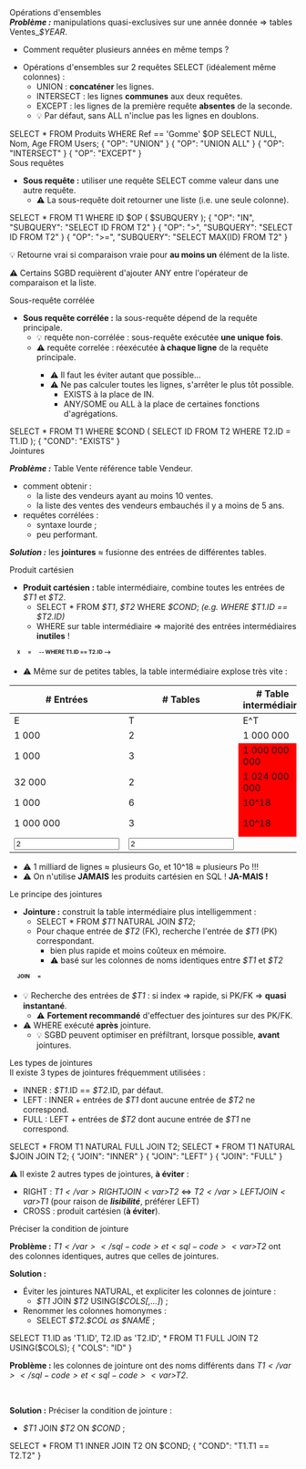 <!DOCTYPE html>
<html>
<head>
    <title>BDR CM4</title>
    <link rel="stylesheet" href="./index.css">
    <script src="./index.js" type="module" defer></script>
</head>
<body>
<header></header>
<main>
<frame-uca-title
    caption   = "R1-02 Bases de Données Relationnelles"
    subcaption= "CM4 : Fusions et jointures"
    author    = "Denis MIGDAL"
    mail      = "denis.migdal@uca.fr">
</frame-uca-title>

<frame-section>
  Opérations d'ensembles
</frame-section>

<frame-uca>

<div>
<b><i>Problème :</i></b> manipulations quasi-exclusives sur une année donnée => tables <sql-code>Ventes_<var>$YEAR</var></sql-code>.
<ul>
  <li>Comment requêter plusieurs années en même temps ?</li>
</ul>
</div>

<ul>
  <li>Opérations d'ensembles sur 2 requêtes <sql-code>SELECT</sql-code> (idéalement même colonnes) :
    <ul>
      <li><sql-code>UNION</sql-code>     : <b>concaténer</b> les lignes.</li>
      <li onslide="2-"><sql-code>INTERSECT</sql-code> : les lignes <b>communes</b> aux deux requêtes.</li>
      <li onslide="3-"><sql-code>EXCEPT</sql-code>    : les lignes de la première requête <b>absentes</b> de la seconde.</li>
      <li onslide="1-">💡 Par défaut, sans <sql-code>ALL</sql-code> n'inclue pas les lignes en doublons.</li>
    </ul>
  </li>
</ul>

<div class="flex">
  <sql-system>
    <sql-queries>
SELECT * FROM Produits WHERE Ref == 'Gomme'
$OP
SELECT NULL, Nom, Age FROM Users;
    </sql-queries>
    <sql-option onslide="0">
    {
      "OP": "UNION"
    }
    </sql-option>
    <sql-option onslide="1">
    {
      "OP": "UNION ALL"
    }
    </sql-option>
    <sql-option onslide="2">
    {
      "OP": "INTERSECT"
    }
    </sql-option>
    <sql-option onslide="3">
    {
      "OP": "EXCEPT"
    }
    </sql-option>
    <sql-output>
      <div>
        <div class="sql_query"  q="1"></div>
        <div class="sql_result" q="1"></div>
      </div>
    </sql-output>
  </sql-system>
</div>

</frame-uca>
<frame-section>Sous requêtes</frame-section>
<frame-uca>

<ul>
  <li><b>Sous requête :</b> utiliser une requête <sql-code>SELECT</sql-code> comme valeur dans une autre requête.
    <ul>
      <li>⚠ La sous-requête doit retourner une liste (i.e. une seule colonne).</li>
    </ul>
  </li>
</ul>

<div class="flex">
  <sql-system>
    <sql-queries>
SELECT * FROM T1 WHERE ID $OP ( $SUBQUERY );
    </sql-queries>
    <sql-option onslide="0">
    {
      "OP": "IN",
      "SUBQUERY": "SELECT ID FROM T2"
    }
    </sql-option>
    <sql-option onslide="1">
    {
      "OP": ">",
      "SUBQUERY": "SELECT ID FROM T2"
    }
    </sql-option>
    <sql-option onslide="2">
    {
      "OP": ">=",
      "SUBQUERY": "SELECT MAX(ID) FROM T2"
    }
    </sql-option>
    <sql-output>
      <div>
        <div class="sql_query"  q="1"></div>
        <div class="sql_result" q="1"></div>
      </div>
    </sql-output>
  </sql-system>
</div>

<div onslide="1-">

💡 Retourne vrai si comparaison vraie pour **au moins un** élément de la liste.

⚠ Certains SGBD requièrent d'ajouter <sql-code>ANY</sql-code> entre l'opérateur de comparaison et la liste.

</div>

</frame-uca>
<frame-subsection>Sous-requête corrélée</frame-subsection>
<frame-uca>

<ul>
  <li><b>Sous requête corrélée :</b> la sous-requête dépend de la requête principale.
    <ul>
      <li>💡 requête non-corrélée : sous-requête exécutée <b>une unique fois</b>.</li>
      <li>⚠ requête correlée : réexécutée <b>à chaque ligne</b> de la requête principale.</li>
      <ul>
        <li>⚠ Il faut les éviter autant que possible...</li>
        <li>⚠ Ne pas calculer toutes les lignes, s'arrêter le plus tôt possible.
          <ul>
            <li><sql-code>EXISTS</sql-code> à la place de <sql-code>IN</sql-code>.</li>
            <li><sql-code>ANY</sql-code>/<sql-code>SOME</sql-code> ou <sql-code>ALL</sql-code> à la place de certaines fonctions d'agrégations.</li>
          </ul>
        </li>
      </ul>
    </ul>
  </li>
</ul>

<div class="flex">
  <sql-system>
    <sql-queries>
SELECT * FROM T1 WHERE $COND (
  SELECT ID FROM T2 WHERE T2.ID = T1.ID
);
    </sql-queries>
    <sql-option onslide="0">
    {
      "COND": "EXISTS"
    }
    </sql-option>
    <sql-output>
      <div>
        <div class="sql_query"  q="1"></div>
        <div class="sql_result" q="1"></div>
      </div>
    </sql-output>
  </sql-system>
</div>

</frame-uca>
<frame-section>Jointures</frame-section>
<frame-uca>

<div>

***Problème :*** Table <sql-code>Vente</sql-code> référence table <sql-code>Vendeur</sql-code>.

- comment obtenir :
  - la liste des vendeurs ayant au moins 10 ventes.
  - la liste des ventes des vendeurs embauchés il y a moins de 5 ans.
- requêtes corrélées :
  - syntaxe lourde ;
  - peu performant.
</div>


***Solution :*** les **jointures** ≈ fusionne des entrées de différentes tables.

</frame-uca>
<frame-subsection>Produit cartésien</frame-subsection>
<frame-uca>

<ul>
  <li><b>Produit cartésien :</b> table intermédiaire, combine toutes les entrées de <sql-code><var>$T1</var></sql-code> et <sql-code><var>$T2</var></sql-code>.
    <ul>
      <li><sql-code>SELECT * FROM <var>$T1</var>, <var>$T2</var> WHERE <var>$COND</var>;</sql-code> <i>(e.g. <sql-code>WHERE <var>$T1.ID == $T2.ID</var></sql-code>)</i></li>
      <li><sql-code>WHERE</sql-code> sur table intermédiaire ⇒ majorité des entrées intermédiaires <b>inutiles</b> !</li>
    </ul>
  </li>
</ul>

<style>
  .color1 {
    background-color: red;
  }
  .color2 {
    background-color: blue;
  }
  .color3 {
    background-color: green;
  }
  .color4 {
    background-color: orange;
  }

  .scale {
    overflow: hidden;
    flex-grow: 1;

    & .table_flex {
      transform-origin: top left;
      scale: calc( 2/3 );
    }
  }

  .table_flex {
    display: flex;
    align-items: top;
    gap: 10px;
  }
</style>


<div class="scale">
<div class='table_flex'>
  <span onslide="31"></span><!-- h4ck -->
  <sql-dymtable id="cart_T1" table="T1" header="T1"></sql-dymtable>
    <span><strong>x</strong></span>
  <sql-dymtable id="cart_T2" table="T2" header="T2"></sql-dymtable>
    <span><strong>=</strong></span>
  <sql-dymtable id="cart_T1_T2" cols="T1.ID as 'T1.ID', T1.T1 as 'T1.T1', T2.ID as 'T2.ID', T2.T2 as 'T2.T2'" table="T1, T2" header="T1xT2"></sql-dymtable>
    <span><strong>-- WHERE T1.ID == T2.ID --></strong></span>
  <sql-dymtable id="cart_T1_T2W" cols="T1.ID as 'T1.ID', T1.T1 as 'T1.T1', T2.ID as 'T2.ID', T2.T2 as 'T2.T2'" table="T1, T2" header="T1xT2 WHERE T1.ID == T2.ID"></sql-dymtable>
</div>
</div>

<script>
    async function fct(parent) {

        const T1 = await LISS.qs("#cart_T1", parent);
        const T2 = await LISS.qs("#cart_T2", parent);

        const T1_T2  = await LISS.qs("#cart_T1_T2", parent);
        const T1_T2W = await LISS.qs("#cart_T1_T2W", parent);

        T1.highlightRow( ({ID}) => `high_${ID}` );
        T2.highlightRow( ({ID}) => `high_${ID}` );

        T1_T2.highlightCells( (row, colname) => {
          const id = row[ colname.split('.')[0] + ".ID"];
          return `high_${id}`;
        });
        T1_T2W.highlightCells( (row, colname) => {
          const id = row[ colname.split('.')[0] + ".ID"];
          return `high_${id}`;
        });
        
        function doStep(step) {

          let genT1_T2_max_step = T1.nbRows * (T2.nbRows + 2) + 2;

          if( step - genT1_T2_max_step > T1_T2.nbRows )
            return;

          let T1_rownum;
          let T2_rownum;
          let T1_T2_rownum;
          let T1_T2_generated = step === 0 ? undefined : -1;

          if( step > 1 && step < genT1_T2_max_step ) { // build T1xT2
            T1_rownum = Math.trunc( (step - 2) / (T2.nbRows + 2) );
            T2_rownum =             (step - 2) % (T2.nbRows + 2) - 1;

            T1_T2_generated = T1_rownum * T2.nbRows + T2_rownum;

            if( T2_rownum === -1 )
              T2_rownum = undefined;
            if( T2_rownum === T2.nbRows ) {
              T2_rownum = undefined;
              --T1_T2_generated;
            }

            T1_T2_rownum = T1_rownum * T2.nbRows + T2_rownum;
          }

          let T1_T2W_rownum = step === 0 ? T1_T2.nbRows : -1;

          if( step >= genT1_T2_max_step ) { // filter T1xT2
            T1_T2_generated = T1_T2.nbRows;
            T1_T2W_rownum = T1_T2_rownum = step - genT1_T2_max_step;
          }


          T1.highlightRow( (_, row_num) => {
            return {cur: row_num === T1_rownum}
          });
          T2.highlightRow( (_, row_num) => {
            return {cur: row_num === T2_rownum}
          });

          T1_T2.highlightRow( (_, row_num) => {
            return {
              cur : row_num === T1_T2_rownum,
              hide: row_num >   T1_T2_generated
            }
          });
          T1_T2W.highlightRow( (row, row_num) => {
            return {
              cur : row_num === T1_T2W_rownum,
              hide: row_num >   T1_T2W_rownum || row["T1.ID"] !== row["T2.ID"]
            }
          });
        }

        //doStep(0);
        doStep(+parent.getAttribute("slide") + 1 );
    }

    {
        const parent = document.currentScript.closest("frame-uca");
        (parent.scripts ??= []).push( fct );
    }
</script>

</frame-uca>
<frame-uca>

<ul>
  <li>⚠ Même sur de petites tables, la table intermédiaire explose très vite :</li>
</ul>

<style>
  .danger {
    background-color: red;
  }
</style>

<table>
  <thead>
    <tr>
      <th># Entrées</th>
      <th># Tables</th>
      <th># Table intermédiaire</th>
      <th># Résultats</th>
    </tr>
  </thead>
  <tbody>
    <tr>
      <td>E</td>
      <td>T</td>
      <td>E^T</td>
      <td>E</td>
    </tr>
    <tr>
    <tr>
      <td>1 000</td>
      <td>2</td>
      <td>1 000 000</td>
      <td>1 000</td>
    </tr>
    <tr>
      <td>1 000</td>
      <td>3</td>
      <td class='danger'>1 000 000 000</td>
      <td>1 000</td>
    </tr>
    <tr>
      <td>32 000</td>
      <td>2</td>
      <td class='danger'>1 024 000 000</td>
      <td>32 000</td>
    </tr>
    <tr>
      <td>1 000</td>
      <td>6</td>
      <td class='danger'>10^18</td>
      <td>1 000</td>
    </tr>
    <tr>
      <td>1 000 000</td>
      <td>3</td>
      <td class='danger'>10^18</td>
      <td>1 000 000</td>
    </tr>
    <tr>
      <td><input class='join_nbEntries' 
      value='2'
      type=number></input></td>
      <td><input class='join_nbTables' value='2' type=number min='2'></input></td>
      <td class='join_cartesien'></td>
      <td class='join_best'></td>
    </tr>
  </tbody>
</table>

<script>
  const nb_tables_input = document.querySelector('.join_nbTables');
  const nb_entries_input = document.querySelector('.join_nbEntries');

  const result_cartesien = document.querySelector('.join_cartesien');
  const result_mieux = document.querySelector('.join_best');

  function update() {
    const nb_table   = +nb_tables_input.value;
    const nb_entries = +nb_entries_input.value;

    result_cartesien.textContent = Math.pow(nb_entries, nb_table).toLocaleString();

    result_mieux.textContent = nb_entries.toLocaleString();
  }

  nb_tables_input.addEventListener('input', update);
  nb_entries_input.addEventListener('input', update);

  update();
</script>

<ul>
  <li>⚠ 1 milliard de lignes ≈ plusieurs Go, et 10^18 ≈ plusieurs Po !!!</li>
  <li>⚠ On n'utilise <b>JAMAIS</b> les produits cartésien en SQL ! <b>JA-MAIS !</b></li>
</ul>

</frame-uca>
<frame-subsection>Le principe des jointures</frame-subsection>
<frame-uca>

<ul>
  <li><b>Jointure :</b> construit la table intermédiaire plus intelligemment :
    <ul>
      <li><sql-code>SELECT * FROM <var>$T1</var> NATURAL JOIN <var>$T2</var>;</sql-code></li>
      <li>Pour chaque entrée de <sql-code><var>$T2</var></sql-code> (FK), recherche l'entrée de <sql-code><var>$T1</var></sql-code> (PK) correspondant.
      <ul>
      <li>bien plus rapide et moins coûteux en mémoire.</li>
      <li>⚠ basé sur les colonnes de noms identiques entre <sql-code><var>$T1</var></sql-code> et <sql-code><var>$T2</var></sql-code></li>
      </ul></li>
    </ul>
  </li>
</ul>

<div class="scale">
<div class='table_flex'>
  <span onslide="13"></span><!-- h4ck -->
  <sql-dymtable id="join_T1" table="T1" header="T1"></sql-dymtable>
    <span><strong>JOIN</strong></span>
  <sql-dymtable id="join_T2" table="T2" header="T2"></sql-dymtable>
    <span><strong>=</strong></span>
  <sql-dymtable id="join_T1_T2W" cols="T1.ID as 'T1.ID', T1.T1 as 'T1.T1', T2.ID as 'T2.ID', T2.T2 as 'T2.T2'" table="T1 NATURAL JOIN T2" header="T1 NATURAL JOIN T2"></sql-dymtable>
</div>
</div>


<script>

  async function fct(parent) {

  const T1 = await LISS.qs("#join_T1", parent);
  const T2 = await LISS.qs("#join_T2", parent);

  const T1_T2W = await LISS.qs("#join_T1_T2W", parent);

  T1.highlightRow( ({ID}) => `high_${ID}` );
  T2.highlightRow( ({ID}) => `high_${ID}` );

  T1_T2W.highlightCells( (row, colname) => {
    const id = row[ colname.split('.')[0] + ".ID"];
    return `high_${id}`;
  });
  
  function doStep(step) {

    let T2_rownum;
    let substep;

    if( step > 1 ) { // build T1 JOIN T2
      T2_rownum = Math.trunc( (step - 2) / 3);
      substep = (step - 2) % 3;
    }

    if( T2_rownum !== undefined && T2_rownum >= T2.nbRows)
      return;

    T1.highlightRow( ({ID}) => {

      return {cur: T2_rownum !== undefined && ID === T2.getRow(T2_rownum)[0].ID && substep > 0 }
    });
    T2.highlightRow( (_, row_num) => {
      return {cur: row_num === T2_rownum}
    });

    T1_T2W.highlightRow( (row, row_num) => {
      return {
        cur : step !== 0 && row_num === T2_rownum && substep === 2,
        hide: step !== 0 && (step === 1 || row_num > T2_rownum || row_num === T2_rownum && substep !== 2)
      }
    });
  }

        //doStep(0);
        doStep(+parent.getAttribute("slide") + 1 );
    }

    {
        const parent = document.currentScript.closest("frame-uca");
        (parent.scripts ??= []).push( fct );
    }
</script>

<ul>
<li>
💡 Recherche des entrées de <sql-code><var>$T1</var></sql-code> : si index ⇒ rapide, si PK/FK ⇒ <b>quasi instantané</b>.
<ul><li>
⚠ <b>Fortement recommandé</b> d'effectuer des jointures sur des PK/FK.
</li></ul>
</li>
<li>⚠ <sql-code>WHERE</sql-code> exécuté <b>après</b> jointure.<ul><li>
💡  SGBD peuvent optimiser en préfiltrant, lorsque possible, <b>avant</b> jointures.
</li></ul></li>
</ul>

</frame-uca>
<frame-subsection>Les types de jointures</frame-subsection>
<frame-uca>

<div>
Il existe 3 types de jointures fréquemment utilisées :

<ul>
  <li><sql-code>INNER</sql-code> : <sql-code><var>$T1</var>.ID == <var>$T2</var>.ID</sql-code>, par défaut.</li>
  <li onslide="1-"><sql-code>LEFT </sql-code>  : <sql-code>INNER</sql-code> + entrées de <sql-code><var>$T1</var></sql-code> dont aucune entrée de <sql-code><var>$T2</var></sql-code> ne correspond.</li>
  <li onslide="2-"><sql-code>FULL </sql-code> : <sql-code>LEFT </sql-code> + entrées de <sql-code><var>$T2</var></sql-code> dont aucune entrée de <sql-code><var>$T1</var></sql-code> ne correspond.</li>
</ul>

</div>


<sql-system>
  <sql-queries>
SELECT * FROM T1 NATURAL FULL JOIN T2;
SELECT * FROM T1 NATURAL $JOIN JOIN T2;
  </sql-queries>
  <sql-option onslide="0">
  {
    "JOIN": "INNER"
  }
  </sql-option>
  <sql-option onslide="1">
  {
    "JOIN": "LEFT"
  }
  </sql-option>
  <sql-option onslide="2-">
  {
    "JOIN": "FULL"
  }
  </sql-option>
  <sql-output class="flex">
    <div>
      <div class="sql_query"  q="1"></div>
      <div class="sql_result" similar_to="2" q="1"></div>
    </div>
    <div>
      <div class="sql_query"  q="2"></div>
      <div class="sql_result" q="2"></div>
    </div>
  </sql-output>
</sql-system>

<div onslide="3">

⚠ Il existe 2 autres types de jointures, **à éviter** :

- <sql-code>RIGHT</sql-code> : <sql-code><var>$T1</var> RIGHT JOIN <var>$T2</var></sql-code> ⇔ <sql-code><var>$T2</var> LEFT JOIN <var>$T1</var></sql-code> (pour raison de ***lisibilité***, préférer <sql-code>LEFT</sql-code>)
- <sql-code>CROSS</sql-code> : produit cartésien (**à éviter**).

</div>

</frame-uca>
<frame-subsection>Préciser la condition de jointure</frame-subsection>
<frame-uca>

**Problème :** <sql-code><var>$T1</var></sql-code> et <sql-code><var>$T2</var></sql-code> ont des colonnes identiques, autres que celles de jointures.

<div>

**Solution :**
<ul>
  <li>Éviter les jointures <sql-code>NATURAL</sql-code>, et expliciter les colonnes de jointure :
  <ul>
  <li><sql-code><var>$T1</var> JOIN <var>$T2</var> USING(<var>$COLS[,...]</var>)</sql-code> ;</li></ul></li>
  <li>Renommer les colonnes homonymes :
  <ul><li><sql-code>SELECT <var>$T2.$COL as $NAME</var></sql-code> ;</li></ul></li>
</ul>

</div>

<sql-system>
  <sql-queries>
SELECT T1.ID as 'T1.ID', T2.ID as 'T2.ID', *
  FROM T1 FULL JOIN T2 USING($COLS);
  </sql-queries>
  <sql-option onslide="0">
  {
    "COLS": "ID"
  }
  </sql-option>
  <sql-output class="flex">
    <div>
      <div class="sql_query"  q="1"></div>
      <div class="sql_result" q="1"></div>
    </div>
  </sql-output>
</sql-system>

</frame-uca>
<frame-uca>

<div>

**Problème :** les colonnes de jointure ont des noms différents dans <sql-code><var>$T1</var></sql-code> et <sql-code><var>$T2</var></sql-code>.

<br/>

**Solution :** Préciser la condition de jointure :
<ul>
  <li><sql-code><var>$T1</var> JOIN <var>$T2</var> ON <var>$COND</var></sql-code> ;</li>
</ul>

</div>

<sql-system>
  <sql-queries>
SELECT * FROM T1 INNER JOIN T2 ON $COND;
  </sql-queries>
  <sql-option onslide="0">
  {
    "COND": "T1.T1 == T2.T2"
  }
  </sql-option>
  <sql-output class="flex">
    <div>
      <div class="sql_query"  q="1"></div>
      <div class="sql_result" q="1"></div>
    </div>
  </sql-output>
</sql-system>

</frame-uca>

<!--
  Non-correlated:
    - initialState : X in (....) // compute the list/value...
      + [ ] in (...)
    - step (new value)
      - 4 in (....)
    - step (check) => until end or found.
      - 4 in ([.]...)
    - if found : add line.

  - correlated:
    - initialState : X in (QUERY)
      + [ ] in () <- (QUERY [ ] )
    - step (new value)
      - 4 in () <- (QUERY [4])
    - step (check) => until end or found.
      - 4 in ([.]...) <- query [4]
    - if found : add line.
-->

</html>